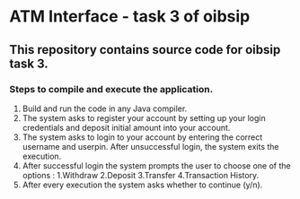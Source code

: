 # ATM Interface - task 3 of oibsip
## This repository contains source code for oibsip task 3.

### Steps to compile and execute the application.
1. Build and run the code in any Java compiler.
2. The system asks to register your account by setting up your login credentials and deposit initial amount into your account.
3. The system asks to login to your account by entering the correct username and userpin. After unsuccessful login, the system exits the  execution.
4. After successful login the system prompts the user to choose one of the options : 1.Withdraw 2.Deposit 3.Transfer 4.Transaction History.
5. After every execution the system asks whether to continue (y/n).
